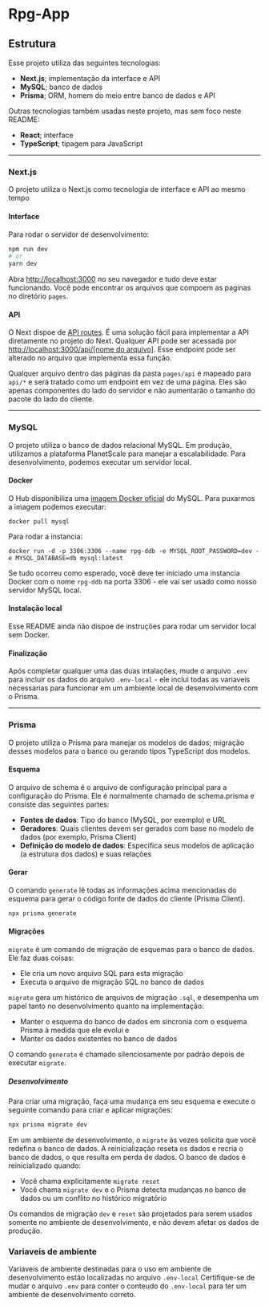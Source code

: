 # Rpg-App

## Estrutura

Esse projeto utiliza das seguintes tecnologias:

- **Next.js**; implementação da interface e API
- **MySQL**; banco de dados
- **Prisma**; ORM, homem do meio entre banco de dados e API

Outras tecnologias também usadas neste projeto, mas sem foco neste README:

- **React**; interface
- **TypeScript**; tipagem para JavaScript

---

### Next.js

O projeto utiliza o Next.js como tecnologia de interface e API ao mesmo tempo

#### Interface

Para rodar o servidor de desenvolvimento:

```bash
npm run dev
# or
yarn dev
```

Abra [http://localhost:3000](http://localhost:3000) no seu navegador e tudo deve estar funcionando.
Você pode encontrar os arquivos que compoem as paginas no diretório `pages`.

#### API

O Next dispoe de [API routes](https://nextjs.org/docs/api-routes/introduction). É uma solução fácil para implementar a API diretamente no projeto do Next. Qualquer API pode ser acessada por [http://localhost:3000/api/[nome do arquivo]](http://localhost:3000/api/exemplo). Esse endpoint pode ser alterado no arquivo que implementa essa função.

Qualquer arquivo dentro das páginas da pasta `pages/api` é mapeado para `api/*` e será tratado como um endpoint em vez de uma página. Eles são apenas componentes do lado do servidor e não aumentarão o tamanho do pacote do lado do cliente.

---

### MySQL

O projeto utiliza o banco de dados relacional MySQL. Em produção, utilizamos a plataforma PlanetScale para manejar a escalabilidade. Para desenvolvimento, podemos executar um servidor local.

#### Docker

O Hub disponibiliza uma [imagem Docker oficial](https://hub.docker.com/_/mysql) do MySQL.
Para puxarmos a imagem podemos executar:

```docker
docker pull mysql
```

Para rodar a instancia:

```docker
docker run -d -p 3306:3306 --name rpg-ddb -e MYSQL_ROOT_PASSWORD=dev -e MYSQL_DATABASE=db mysql:latest
```

Se tudo ocorreu como esperado, você deve ter iniciado uma instancia Docker com o nome `rpg-ddb` na porta 3306 - ele vai ser usado como nosso servidor MySQL local.

#### Instalação local

Esse README ainda não dispoe de instruções para rodar um servidor local sem Docker.

#### Finalização

Após completar qualquer uma das duas intalações, mude o arquivo `.env` para incluir os dados do arquivo `.env-local` - ele inclui todas as variaveis necessarias para funcionar em um ambiente local de desenvolvimento com o Prisma.

---

### Prisma

O projeto utiliza o Prisma para manejar os modelos de dados; migração desses modelos para o banco ou gerando tipos TypeScript dos modelos.

#### Esquema

O arquivo de schema é o arquivo de configuração principal para a configuração do Prisma. Ele é normalmente chamado de schema.prisma e consiste das seguintes partes:

- **Fontes de dados**: Tipo do banco (MySQL, por exemplo) e URL
- **Geradores**: Quais clientes devem ser gerados com base no modelo de dados (por exemplo, Prisma Client)
- **Definição do modelo de dados**: Especifica seus modelos de aplicação (a estrutura dos dados) e suas relações

#### Gerar

O comando `generate` lê todas as informações acima mencionadas do esquema para gerar o código fonte de dados do cliente (Prisma Client).

```bash
npx prisma generate
```

#### Migrações

`migrate` é um comando de migração de esquemas para o banco de dados. Ele faz duas coisas:

- Ele cria um novo arquivo SQL para esta migração
- Executa o arquivo de migração SQL no banco de dados

`migrate` gera um histórico de arquivos de migração `.sql`, e desempenha um papel tanto no desenvolvimento quanto na implementação:

- Manter o esquema do banco de dados em sincronia com o esquema Prisma à medida que ele evolui e
- Manter os dados existentes no banco de dados

O comando `generate` é chamado silenciosamente por padrão depois de executar `migrate`.

##### Desenvolvimento

Para criar uma migração, faça uma mudança em seu esquema e execute o seguinte comando para criar e aplicar migrações:

```bash
npx prisma migrate dev
```

Em um ambiente de desenvolvimento, o `migrate` às vezes solicita que você redefina o banco de dados. A reinicialização reseta os dados e recria o banco de dados, o que resulta em perda de dados. O banco de dados é reinicializado quando:

- Você chama explicitamente `migrate reset`
- Você chama `migrate dev` e o Prisma detecta mudanças no banco de dados ou um conflito no histórico migratório

Os comandos de migração `dev` e `reset` são projetados para serem usados somente no ambiente de desenvolvimento, e não devem afetar os dados de produção.

### Variaveis de ambiente

Variaveis de ambiente destinadas para o uso em ambiente de desenvolvimento estão localizadas no arquivo `.env-local`
Certifique-se de mudar o arquivo `.env` para conter o conteudo do `.env-local` para ter um ambiente de desenvolvimento correto.